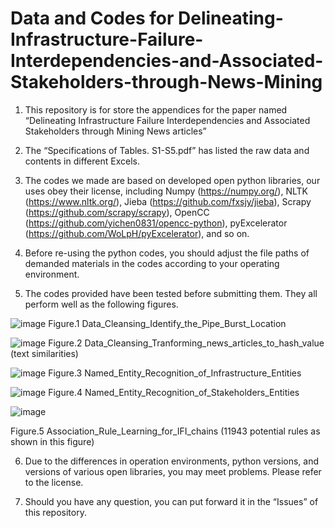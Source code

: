 # Data and Codes for Delineating-Infrastructure-Failure-Interdependencies-and-Associated-Stakeholders-through-News-Mining


1. This repository is for store the appendices for the paper named “Delineating Infrastructure Failure Interdependencies and Associated Stakeholders through Mining News articles”

2. The “Specifications of Tables. S1-S5.pdf” has listed the raw data and contents in different Excels.

3. The codes we made are based on developed open python libraries, our uses obey their license, including 
  Numpy (https://numpy.org/), 
  NLTK (https://www.nltk.org/), 
  Jieba (https://github.com/fxsjy/jieba), 
  Scrapy (https://github.com/scrapy/scrapy), 
  OpenCC (https://github.com/yichen0831/opencc-python), 
  pyExcelerator (https://github.com/WoLpH/pyExcelerator),
  and so on.

4. Before re-using the python codes, you should adjust the file paths of demanded materials in the codes according to your operating environment.

5. The codes provided have been tested before submitting them. They all perform well as the following figures.

![image](https://github.com/0AnonymousSite0/Raw-Data-and-Processing-Details/blob/master/Images/For_Phase_1_%20Data_Cleansing_Identify_the_Pipe_Burst_Location.png)
Figure.1 Data_Cleansing_Identify_the_Pipe_Burst_Location

![image](https://github.com/0AnonymousSite0/Raw-Data-and-Processing-Details/blob/master/Images/For_Phase_1_%20Data_Cleansing_Tranforming%20news%20articles%20to%20hash%20value%20(text%20similarities).png)
Figure.2 Data_Cleansing_Tranforming_news_articles_to_hash_value (text similarities)

![image](https://github.com/0AnonymousSite0/Raw-Data-and-Processing-Details/blob/master/Images/For_Phase_3_Named_Entity_Recognition_of_Infrastructure_Entities.png)
Figure.3 Named_Entity_Recognition_of_Infrastructure_Entities

![image](https://github.com/0AnonymousSite0/Raw-Data-and-Processing-Details/blob/master/Images/For_Phase_3_Named_Entity_Recognition_of_Stakeholders_Entities.png)
Figure.4 Named_Entity_Recognition_of_Stakeholders_Entities

![image](https://github.com/0AnonymousSite0/Raw-Data-and-Processing-Details/blob/master/Images/For_Phase_5_Association_Rule_Learning_for_IFI_chains.png)

Figure.5 Association_Rule_Learning_for_IFI_chains (11943 potential rules as shown in this figure)

6. Due to the differences in operation environments, python versions, and versions of various open libraries, you may meet problems. Please refer to the license.

7. Should you have any question, you can put forward it in the “Issues” of this repository.
